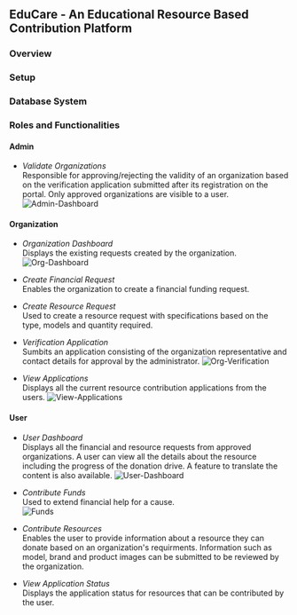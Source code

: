 ## EduCare - An Educational Resource Based Contribution Platform

### Overview

### Setup

### Database System

### Roles and Functionalities

#### Admin

* <i>Validate Organizations </i><br>
Responsible for approving/rejecting the validity of an organization based on the verification application submitted after its registration on the portal. Only approved organizations are visible to a user. 
![Admin-Dashboard](https://github.com/VaishnaviNandakumar/ibm-hack/blob/main/docs/Admin%20Approval.PNG)

#### Organization

* <i>Organization Dashboard</i><br>
Displays the existing requests created by the organization.
![Org-Dashboard](https://github.com/VaishnaviNandakumar/ibm-hack/blob/main/docs/Org-Dashboard.png)

* <i>Create Financial Request</i><br>
Enables the organization to create a financial funding request.

* <i>Create Resource Request</i><br>
Used to create a resource request with specifications based on the type, models and quantity required.

* <i>Verification Application</i><br>
Sumbits an application consisting of the organization representative and contact details for approval by the administrator.
![Org-Verification](https://github.com/VaishnaviNandakumar/ibm-hack/blob/main/docs/Org-Verification.PNG)

* <i>View Applications</i><br>
Displays all the current resource contribution applications from the users.
![View-Applications](https://github.com/VaishnaviNandakumar/ibm-hack/blob/main/docs/Resource-Application.PNG)


#### User

* <i>User Dashboard</i><br>
Displays all the financial and resource requests from approved organizations. A user can view all the details about the resource including the progress of the donation drive. A feature to translate the content is also available.
![User-Dashboard](https://github.com/VaishnaviNandakumar/ibm-hack/blob/main/docs/User-Dashboard.png)

* <i>Contribute Funds </i><br>
Used to extend financial help for a cause. <br>
![Funds](https://github.com/VaishnaviNandakumar/ibm-hack/blob/main/docs/Resource-Contribution.PNG)

* <i>Contribute Resources </i><br>
Enables the user to provide information about a resource they can donate based on an organization's requirments. Information such as model, brand and product images can be submitted to be reviewed by the organization.

* <i>View Application Status</i><br>
Displays the application status for resources that can be contributed by the user.



